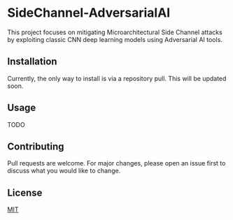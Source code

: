 # SideChannel-AdversarialAI

This project focuses on mitigating Microarchitectural Side Channel attacks by exploiting classic CNN deep learning models using Adversarial AI tools.

## Installation

Currently, the only way to install is via a repository pull. This will be updated soon.

## Usage

TODO

## Contributing
Pull requests are welcome. For major changes, please open an issue first to discuss what you would like to change.

## License
[MIT](https://choosealicense.com/licenses/mit/)
